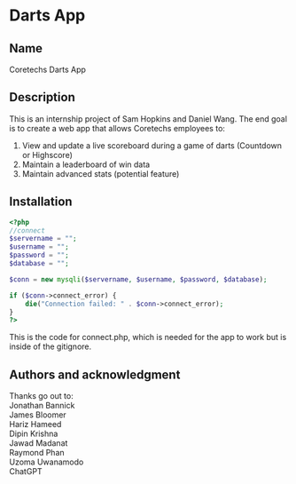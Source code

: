# Darts App

## Name
Coretechs Darts App

## Description
This is an internship project of Sam Hopkins and Daniel Wang. The end goal is to create a web app that allows Coretechs employees to:
1) View and update a live scoreboard during a game of darts (Countdown or Highscore)
2) Maintain a leaderboard of win data 
3) Maintain advanced stats (potential feature)

## Installation
```php
<?php
//connect
$servername = "";
$username = "";
$password = "";
$database = "";

$conn = new mysqli($servername, $username, $password, $database);

if ($conn->connect_error) {
    die("Connection failed: " . $conn->connect_error);
}
?>
```
This is the code for connect.php, which is needed for the app to work but is inside of the gitignore.

## Authors and acknowledgment
Thanks go out to:  
Jonathan Bannick  
James Bloomer  
Hariz Hameed  
Dipin Krishna  
Jawad Madanat  
Raymond Phan  
Uzoma Uwanamodo  
ChatGPT  